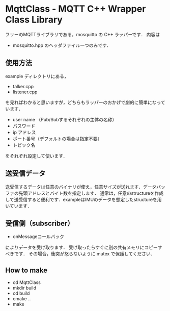 # MqttClass - MQTT C++ Wrapper Class Library

フリーのMQTTライブラリである，mosquitto の C++ ラッパーです．
内容は
- mosquitto.hpp
のヘッダファイル一つのみです．



## 使用方法

example ディレクトリにある，
- talker.cpp
- listener.cpp


を見ればわかると思いますが，どちらもラッパーのおかげで劇的に簡単になっています．

- user name （Pub/Subするそれぞれの主体の名称）
- パスワード
- ip アドレス
- ポート番号（デフォルトの場合は指定不要）
- トピック名


をそれぞれ設定して使います．


## 送受信データ

送受信するデータは任意のバイナリが使え，任意サイズが送れます．データバッファの先頭アドレスとバイト数を指定します．
通常は，任意のstructureを作成して送受信すると便利です．exampleはIMUのデータを想定したstructureを用いています．



## 受信側（subscriber）

- onMessageコールバック


によりデータを受け取ります．
受け取ったらすぐに別の共有メモリにコピーすべきです．
その場合，衝突が怒らないように mutex で保護してください．



## How to make
- cd MqttClass
- mkdir build
- cd build
- cmake ..
- make
